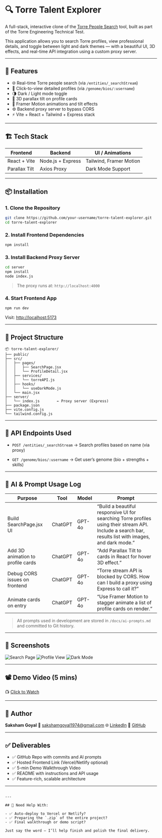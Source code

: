 # 🔍 Torre Talent Explorer

A full-stack, interactive clone of the [Torre People Search](https://torre.ai/search/people-name) tool, built as part of the Torre Engineering Technical Test.

This application allows you to search Torre profiles, view professional details, and toggle between light and dark themes — with a beautiful UI, 3D effects, and real-time API integration using a custom proxy server.

---

## 🚀 Features

- 🌐 Real-time Torre people search (via `/entities/_searchStream`)
- 👤 Click-to-view detailed profiles (via `/genome/bios/:username`)
- 🌗 Dark / Light mode toggle
- 🎨 3D parallax tilt on profile cards
- 🧠 Framer Motion animations and tilt effects
- ⚙️ Backend proxy server to bypass CORS
- ⚡ Vite + React + Tailwind + Express stack

---

## 🏗️ Tech Stack

| Frontend      | Backend           | UI / Animations         |
| ------------- | ----------------- | ----------------------- |
| React + Vite  | Node.js + Express | Tailwind, Framer Motion |
| Parallax Tilt | Axios Proxy       | Dark Mode Support       |

---

## 📦 Installation

### 1. Clone the Repository

```bash
git clone https://github.com/your-username/torre-talent-explorer.git
cd torre-talent-explorer
```

### 2. Install Frontend Dependencies

```bash
npm install
```

### 3. Install Backend Proxy Server

```bash
cd server
npm install
node index.js
```

> The proxy runs at: `http://localhost:4000`

### 4. Start Frontend App

```bash
npm run dev
```

Visit: [http://localhost:5173](http://localhost:5173)

---

## 📂 Project Structure

```
📦 torre-talent-explorer/
├── public/
├── src/
│   ├── pages/
│   │   ├── SearchPage.jsx
│   │   └── ProfileDetail.jsx
│   ├── services/
│   │   └── torreAPI.js
│   ├── hooks/
│   │   └── useDarkMode.js
│   └── main.jsx
├── server/
│   └── index.js        ← Proxy server (Express)
├── package.json
├── vite.config.js
└── tailwind.config.js
```

---

## 🧪 API Endpoints Used

- `POST /entities/_searchStream`
  → Search profiles based on name (via proxy)

- `GET /genome/bios/:username`
  → Get user’s genome (bio + strengths + skills)

---

## 🧠 AI & Prompt Usage Log

| Purpose                           | Tool    | Model  | Prompt                                                                                                                                                |
| --------------------------------- | ------- | ------ | ----------------------------------------------------------------------------------------------------------------------------------------------------- |
| Build SearchPage.jsx UI           | ChatGPT | GPT-4o | “Build a beautiful responsive UI for searching Torre profiles using their stream API. Include a search bar, results list with images, and dark mode.” |
| Add 3D animation to profile cards | ChatGPT | GPT-4o | “Add Parallax Tilt to cards in React for hover 3D effect.”                                                                                            |
| Debug CORS issues on frontend     | ChatGPT | GPT-4o | “Torre stream API is blocked by CORS. How can I build a proxy using Express to call it?”                                                              |
| Animate cards on entry            | ChatGPT | GPT-4o | “Use Framer Motion to stagger animate a list of profile cards on render.”                                                                             |

> All prompts used in development are stored in `/docs/ai-prompts.md` and committed to Git history.

---

## 📸 Screenshots

![Search Page](./docs/screenshot-search.png)
![Profile View](./docs/screenshot-profile.png)
![Dark Mode](./docs/screenshot-darkmode.png)

---

## 📽️ Demo Video (5 mins)

📺 [Click to Watch](https://drive.google.com/your-demo-video-link)

---

## 🔐 Author

**Saksham Goyal**
📧 [sakshamgoyal1974@gmail.com](mailto:sakshamgoyal1974@gmail.com)
🌐 [LinkedIn](https://www.linkedin.com/in/saksham-goyal-ab3a1817b/)
🐙 [GitHub](https://github.com/sakshamgoyal01)

---

## ✅ Deliverables

- ✅ GitHub Repo with commits and AI prompts
- ✅ Hosted Frontend Link (Vercel/Netlify optional)
- ✅ 5-min Demo Walkthrough Video
- ✅ README with instructions and API usage
- ✅ Feature-rich, scalable architecture

---

```

---

## 🧰 Need Help With:

- ✅ Auto-deploy to Vercel or Netlify?
- ✅ Preparing the `.zip` of the entire project?
- ✅ Final walkthrough or demo script?

Just say the word — I’ll help finish and polish the final delivery.
```
